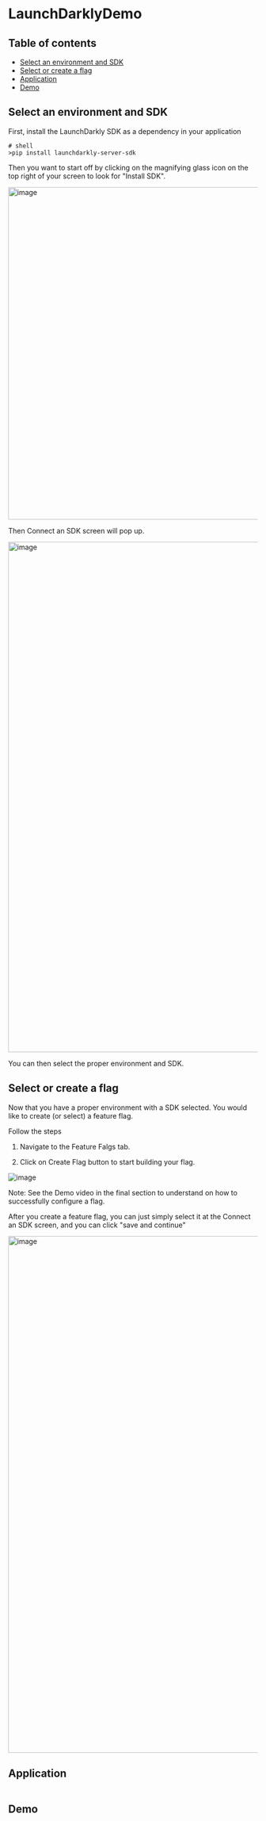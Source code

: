 # LaunchDarklyDemo

## Table of contents
* [Select an environment and SDK](#LaunchDarkly-Basics)
* [Select or create a flag](#Feature-Flag)
* [Application](#application)
* [Demo](#demo)

## Select an environment and SDK

First, install the LaunchDarkly SDK as a dependency in your application
```
# shell
>pip install launchdarkly-server-sdk

```


Then you want to start off by clicking on the magnifying glass icon on the top right of your screen to look for "Install SDK". 

<img width="671" alt="image" src="https://user-images.githubusercontent.com/30054892/174505770-f08e4eb7-d5fc-411b-b806-f0ad45d377e8.png">

Then Connect an SDK screen will pop up. 

<img width="1030" alt="image" src="https://user-images.githubusercontent.com/30054892/174505828-f3f24df4-3419-4339-a39e-4f17559ddaa4.png">

You can then select the proper environment and SDK. 
	
## Select or create a flag

Now that you have a proper environment with a SDK selected. You would like to create (or select) a feature flag. 

Follow the steps 

1) Navigate to the Feature Falgs tab. 

2) Click on Create Flag button to start building your flag. 

![image](https://user-images.githubusercontent.com/30054892/174506432-b873ed76-36f3-425a-a558-e625c7f7fdf2.png)

Note: See the Demo video in the final section to understand on how to successfully configure a flag.

After you create a feature flag, you can just simply select it at the Connect an SDK screen, and you can click "save and continue"

<img width="1043" alt="image" src="https://user-images.githubusercontent.com/30054892/174506971-004d3be8-f30c-425a-a62b-e029018e0f59.png">


## Application

```

```

## Demo
